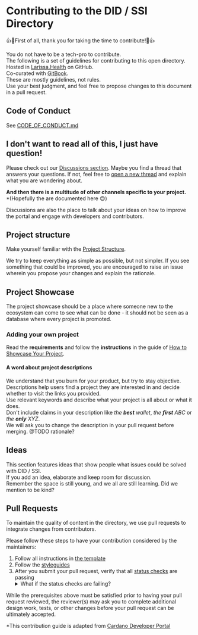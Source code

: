 # Contributing to the DID / SSI Directory

👍🎉First of all, thank you for taking the time to contribute!🎉👍

You do not have to be a tech-pro to contribute.  
The following is a set of guidelines for contributing to this open directory.  
Hosted in [Larissa.Health](https://github.com/Larissa-Health/did-ssi-directory) on GitHub.  
Co-curated with [GitBook](https://gitbook.com).  
These are mostly guidelines, not rules.  
Use your best judgment, and feel free to propose changes to this document in a pull request.

## Code of Conduct

See [CODE_OF_CONDUCT.md](https://github.com/Larissa-Health/did-ssi-directory/blob/main/CODE_OF_CONDUCT.md)

## I don't want to read all of this, I just have question!

Please check out our [Discussions section](https://github.com/Larissa-Health/did-ssi-directory/discussions). 
Maybe you find a thread that answers your questions. 
If not, feel free to [open a new thread](https://github.com/Larissa-Health/did-ssi-directory/discussions/new) and explain what you are wondering about.   

**And then there is a multitude of other channels specific to your project.**  
*(Hopefully the are documented here 🙃)

Discussions are also the place to talk about your ideas on how to improve the portal and engage with developers and contributors.

## Project structure

Make yourself familiar with the [Project Structure](https://github.com/Larissa-Health/did-ssi-directory/blob/main/PROJECT_STRUCTURE.md). 

We try to keep everything as simple as possible, but not simpler. 
If you see something that could be improved, you are encouraged to raise an issue wherein you propose your changes and explain the rationale.

## Project Showcase

The project showcase should be a place where someone new to the ecosystem can come to see what can be done - it should not be seen as a database where every project is promoted.

### Adding your own project

Read the **requirements** and follow the **instructions** in the guide of 
[How to Showcase Your Project](https://github.com/Larissa-Health/did-ssi-directory/blob/main/SHOWCASE_YOUR_PRODUCT.md).

#### A word about project descriptions

We understand that you burn for your product, but try to stay objective.  
Descriptions help users find a project they are interested in and decide whether to visit the links you provided.  
Use relevant keywords and describe what your project is all about or what it does.  
Don't include claims in your description like *the **best** wallet*, *the **first** ABC* or *the **only** XYZ*.  
We will ask you to change the description in your pull request before merging. @TODO rationale?

## Ideas 

This section features ideas that show people what issues could be solved with DID / SSI.  
If you add an idea, elaborate and keep room for discussion.  
Remember the space is still young, and we all are still learning. 
Did we mention to be kind?  

## Pull Requests

To maintain the quality of content in the directory, we use pull requests to integrate changes from contributors. 

Please follow these steps to have your contribution considered by the maintainers:

1. Follow all instructions in [the template](https://github.com/Larissa-Health/did-ssi-directory/blob/main/PULL_REQUEST_TEMPLATE.md)
2. Follow the [styleguides](https://github.com/Larissa-Health/did-ssi-directory/blob/main/STYLEGUIDE.md)  
3. After you submit your pull request, verify that all [status checks](https://help.github.com/articles/about-status-checks/) are passing <details><summary>What if the status checks are failing?</summary>If a status check is failing, and you believe that the failure is unrelated to your change, please leave a comment on the pull request explaining why you believe the failure is unrelated. A maintainer will re-run the status check for you. If we conclude that the failure was a false positive, then we will open an issue to track and resolve that problem.</details>

While the prerequisites above must be satisfied prior to having your pull request reviewed, the reviewer(s) may ask you to complete additional design work, tests, or other changes before your pull request can be ultimately accepted.

*This contribution guide is adapted from [Cardano Developer Portal](https://github.com/cardano-foundation/developer-portal) 
